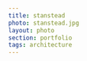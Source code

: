 ```yaml
--- 
title: stanstead 
photo: stanstead.jpg 
layout: photo 
section: portfolio 
tags: architecture 
---  
```

  
